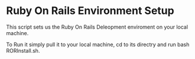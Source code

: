 # Ruby On Rails Environment Setup

This script sets us the Ruby On Rails Deleopment enviroment on your local 
machine.  

To Run it simply pull it to your local machine, cd to its directry and run bash RORInstall.sh.
